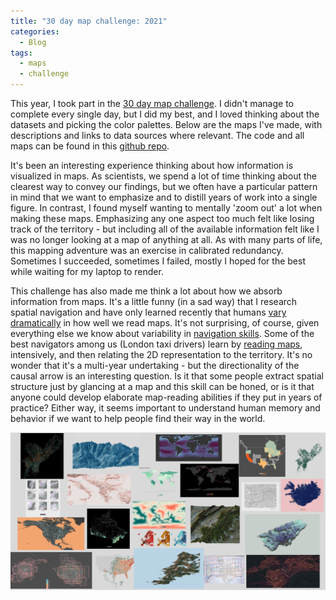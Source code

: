 ```yaml
---
title: "30 day map challenge: 2021"
categories:
  - Blog
tags:
  - maps
  - challenge
---
```


This year, I took part in the [30 day map challenge](https://github.com/tjukanovt/30DayMapChallenge). I didn't manage to complete every single day, but I did my best, and I loved thinking about the datasets and picking the color palettes. Below are the maps I've made, with descriptions and links to data sources where relevant. The code and all maps can be found in this [github repo](https://github.com/ivabrunec/30daymapchallenge/tree/main/2021). <br>

It's been an interesting experience thinking about how information is visualized in maps. As scientists, we spend a lot of time thinking about the clearest way to convey our findings, but we often have a particular pattern in mind that we want to emphasize and to distill years of work into a single figure. In contrast, I found myself wanting to mentally 'zoom out' a lot when making these maps. Emphasizing any one aspect too much felt like losing track of the territory - but including all of the available information felt like I was no longer looking at a map of anything at all. As with many parts of life, this mapping adventure was an exercise in calibrated redundancy. Sometimes I succeeded, sometimes I failed, mostly I hoped for the best while waiting for my laptop to render.

This challenge has also made me think a lot about how we absorb information from maps. It's a little funny (in a sad way) that I research spatial navigation and have only learned recently that humans [vary dramatically](https://www.tandfonline.com/doi/full/10.1111/j.1467-8306.2007.00524.x) in how well we read maps. It's not surprising, of course, given everything else we know about variability in [navigation skills](https://journals.sagepub.com/doi/full/10.1177/0963721417744521). Some of the best navigators among us (London taxi drivers) learn by [reading maps](https://www.biorxiv.org/content/10.1101/2021.06.04.447168v1.abstract), intensively, and then relating the 2D representation to the territory. It's no wonder that it's a multi-year undertaking - but the directionality of the causal arrow is an interesting question. Is it that some people extract spatial structure just by glancing at a map and this skill can be honed, or is it that anyone could develop elaborate map-reading abilities if they put in years of practice?
Either way, it seems important to understand human memory and behavior if we want to help people find their way in the world.

![2021 map challenge](https://raw.githubusercontent.com/ivabrunec/30daymapchallenge/refs/heads/main/2021/allmaps.png)
